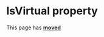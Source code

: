 # IsVirtual property #

This page has [**moved**](https://lib-docs.delphidabbler.com/ShellFolders/2/API/TPJSpecialFolderInfo-IsVirtual)